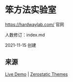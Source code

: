 # 笨方法实验室 


https://hardwaylab.com/ 官网




人数修订：index.md




2021-11-15 创建



## 来源


[Live Demo](https://jekyll-serif.netlify.app/) | 
[Zerostatic Themes](https://www.zerostatic.io)



